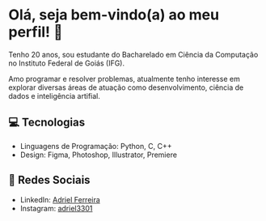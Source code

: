 # Olá, seja bem-vindo(a) ao meu perfil! 👋

Tenho 20 anos, sou estudante do Bacharelado em Ciência da Computação no Instituto Federal de Goiás (IFG).

Amo programar e resolver problemas, atualmente tenho interesse em explorar diversas áreas de atuação como desenvolvimento, ciência de dados e inteligência artifial.

## :computer: Tecnologias

- Linguagens de Programação: Python, C, C++
- Design: Figma, Photoshop, Illustrator, Premiere

## :link: Redes Sociais

- LinkedIn: [Adriel Ferreira](https://www.linkedin.com/in/adrielferreira/)
- Instagram: [adriel3301](https://www.instagram.com/adriel3301/)
